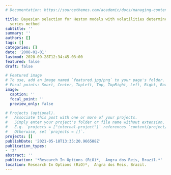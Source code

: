 ```yaml
---
# Documentation: https://sourcethemes.com/academic/docs/managing-content/

title: Bayesian selection for Heston models with volatilities determined by Fourier
  series method
subtitle: ''
summary: ''
authors: []
tags: []
categories: []
date: '2008-01-01'
lastmod: 2020-09-28T12:34:45-03:00
featured: false
draft: false

# Featured image
# To use, add an image named `featured.jpg/png` to your page's folder.
# Focal points: Smart, Center, TopLeft, Top, TopRight, Left, Right, BottomLeft, Bottom, BottomRight.
image:
  caption: ''
  focal_point: ''
  preview_only: false

# Projects (optional).
#   Associate this post with one or more of your projects.
#   Simply enter your project's folder or file name without extension.
#   E.g. `projects = ["internal-project"]` references `content/project/deep-learning/index.md`.
#   Otherwise, set `projects = []`.
projects: []
publishDate: '2021-05-18T13:35:20.966588Z'
publication_types:
- '2'
abstract: ''
publication: '*Research In Options (RiO)*,  Angra dos Reis, Brazil.*'
location: Research In Options (RiO)*,  Angra dos Reis, Brazil.
---
```

